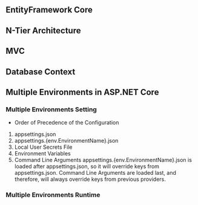 ## EntityFramework Core
## N-Tier Architecture
## MVC
## Database Context
## Multiple Environments in ASP.NET Core
### Multiple Environments Setting
* Order of Precedence of the Configuration
1. appsettings.json
2. appsettings.{env.EnvironmentName}.json
3. Local User Secrets File
4. Environment Variables
5. Command Line Arguments
appsettings.{env.EnvironmentName}.json is loaded after appsettings.json, so it will override keys from appsettings.json.
Command Line Arguments are loaded last, and therefore, will always override keys from previous providers.
### Multiple Environments Runtime
